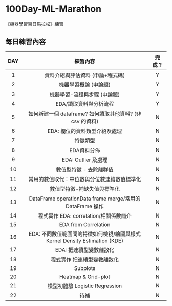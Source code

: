 # 100Day-ML-Marathon
《機器學習百日馬拉松》練習

## 每日練習內容
| DAY | 練習內容 | 完成？ |
|:---:| :------: | :----: |
| 1 | 資料介紹與評估資料 (申論+程式碼) | Y |
| 2 | 機器學習概論 (申論題) | Y |
| 3 | 機器學習-流程與步驟 (申論題) | Y |
| 4 | EDA/讀取資料與分析流程 | Y |
| 5 | 如何新建一個 dataframe? 如何讀取其他資料? (非 csv 的資料) | N |
| 6 | EDA: 欄位的資料類型介紹及處理 | N |
| 7 | 特徵類型 | N |
| 8 | EDA資料分佈 | N |
| 9 | EDA: Outlier 及處理 | N |
| 10 | 數值型特徵 - 去除離群值 | N |
| 11 | 常用的數值取代：中位數與分位數連續數值標準化 | N |
| 12 | 數值型特徵-補缺失值與標準化 | N |
| 13 | DataFrame operationData frame merge/常用的 DataFrame 操作 | N |
| 14 | 程式實作 EDA: correlation/相關係數簡介 | N |
| 15 | EDA from Correlation | N |
| 16 | EDA: 不同數值範圍間的特徵如何檢視/繪圖與樣式Kernel Density Estimation (KDE) | N |
| 17 | EDA: 把連續型變數離散化 | N |
| 18 | 程式實作 把連續型變數離散化 | N |
| 19 | Subplots | N |
| 20 | Heatmap & Grid-plot | N |
| 21 | 模型初體驗 Logistic Regression | N |
| 22 | 待補 | N |